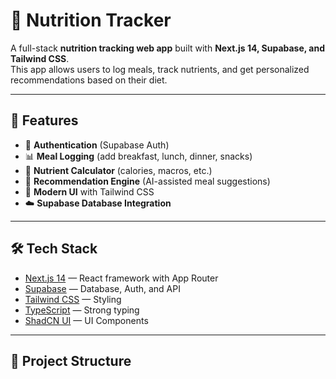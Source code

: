 # 🥗 Nutrition Tracker

A full-stack **nutrition tracking web app** built with **Next.js 14, Supabase, and Tailwind CSS**.  
This app allows users to log meals, track nutrients, and get personalized recommendations based on their diet.

---

## 🚀 Features
- 🔑 **Authentication** (Supabase Auth)
- 📊 **Meal Logging** (add breakfast, lunch, dinner, snacks)
- 🧮 **Nutrient Calculator** (calories, macros, etc.)
- 🤖 **Recommendation Engine** (AI-assisted meal suggestions)
- 📱 **Modern UI** with Tailwind CSS
- ☁️ **Supabase Database Integration**

---

## 🛠️ Tech Stack
- [Next.js 14](https://nextjs.org/) — React framework with App Router
- [Supabase](https://supabase.com/) — Database, Auth, and API
- [Tailwind CSS](https://tailwindcss.com/) — Styling
- [TypeScript](https://www.typescriptlang.org/) — Strong typing
- [ShadCN UI](https://ui.shadcn.com/) — UI Components

---

## 📂 Project Structure
